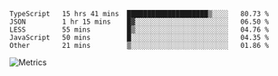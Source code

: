 <!--START_SECTION:waka-->

```text
TypeScript   15 hrs 41 mins  ████████████████████▒░░░░   80.73 %
JSON         1 hr 15 mins    █▓░░░░░░░░░░░░░░░░░░░░░░░   06.50 %
LESS         55 mins         █▒░░░░░░░░░░░░░░░░░░░░░░░   04.76 %
JavaScript   50 mins         █░░░░░░░░░░░░░░░░░░░░░░░░   04.35 %
Other        21 mins         ▒░░░░░░░░░░░░░░░░░░░░░░░░   01.86 %
```

<!--END_SECTION:waka-->

![Metrics](https://metrics.lecoq.io/TachibanaKimika?template=classic&base.activity=0&base.community=0&base.repositories=0&languages=1&isocalendar=1&isocalendar.duration=half-year&languages.limit=8&languages.sections=most-used&languages.colors=github&languages.threshold=0%25&languages.indepth=false&languages.recent.load=300&languages.recent.days=14&config.timezone=Asia%2FShanghai)
